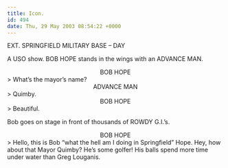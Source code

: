 ```yaml
---
title: Icon.
id: 494
date: Thu, 29 May 2003 08:54:22 +0000
---
```


<span class="caps">EXT. SPRINGFIELD MILITARY BASE – DAY</span>



A USO show. BOB HOPE stands in the wings with an ADVANCE MAN.



<div align="center"><span class="caps">BOB HOPE</span></div>> What’s the mayor’s name?



<div align="center"><span class="caps">ADVANCE MAN</span></div>> Quimby.



<div align="center"><span class="caps">BOB HOPE</span></div>> Beautiful.



Bob goes on stage in front of thousands of ROWDY G.I.’s.



<div align="center"><span class="caps">BOB HOPE</span></div>> Hello, this is Bob “what the hell am I doing in Springfield” Hope. Hey, how about that Mayor Quimby? He’s some golfer! His balls spend more time under water than Greg Louganis.






